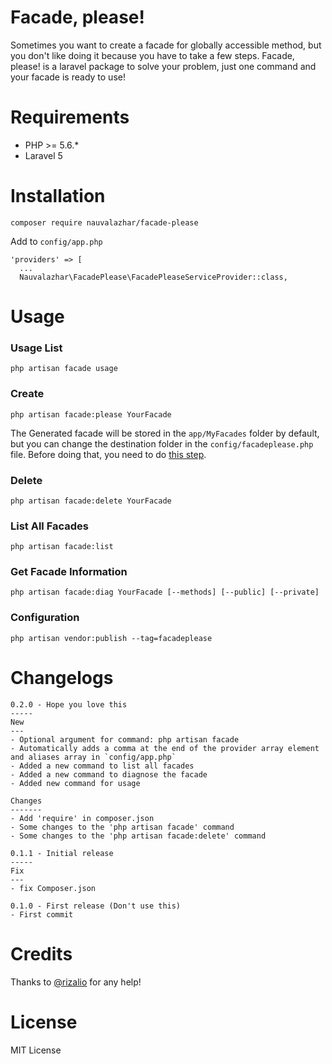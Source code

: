 # Facade, please!
Sometimes you want to create a facade for globally accessible method, but you don't like doing it because you have to take a few steps. Facade, please! is a laravel package to solve your problem, just one command and your facade is ready to use!

# Requirements
- PHP >= 5.6.*
- Laravel 5

# Installation
```
composer require nauvalazhar/facade-please
```
Add to `config/app.php`
```
'providers' => [
  ...
  Nauvalazhar\FacadePlease\FacadePleaseServiceProvider::class,
```

# Usage
### Usage List
```
php artisan facade usage
```

### Create
```
php artisan facade:please YourFacade
```
The Generated facade will be stored in the `app/MyFacades` folder by default, but you can change the destination folder in the `config/facadeplease.php` file. Before doing that, you need to do [this step](#configuration).

### Delete
```
php artisan facade:delete YourFacade
```

### List All Facades
```
php artisan facade:list
```

### Get Facade Information
```
php artisan facade:diag YourFacade [--methods] [--public] [--private]
```

### Configuration
```
php artisan vendor:publish --tag=facadeplease
```

# Changelogs
```
0.2.0 - Hope you love this
-----
New
---
- Optional argument for command: php artisan facade
- Automatically adds a comma at the end of the provider array element and aliases array in `config/app.php`
- Added a new command to list all facades
- Added a new command to diagnose the facade
- Added new command for usage 

Changes
-------
- Add 'require' in composer.json
- Some changes to the 'php artisan facade' command
- Some changes to the 'php artisan facade:delete' command

0.1.1 - Initial release
-----
Fix
---
- fix Composer.json

0.1.0 - First release (Don't use this)
- First commit
```

# Credits
Thanks to [@rizalio](https://github.com/rizalio) for any help!

# License
MIT License
